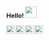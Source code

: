 ### Hello! <img src="https://raw.githubusercontent.com/MartinHeinz/MartinHeinz/master/wave.gif" width="30px">

<a href="https://twitter.com/m_riya029">
  <img align="left" alt="Monisha's Twitter | Twitter" width="22px" src="https://cdn.jsdelivr.net/npm/simple-icons@v3/icons/twitter.svg" />
</a>
<a href="https://www.linkedin.com/in/monisha-mandal-418678193/">
  <img align="left" alt="Monisha's LinkdeIN" width="22px" src="https://cdn.jsdelivr.net/npm/simple-icons@v3/icons/linkedin.svg" />
</a>
<a href="https://t.me/RI YA">
  <img align="left" alt="Monisha's Telegram" width="22px" src="https://cdn.jsdelivr.net/npm/simple-icons@v3/icons/telegram.svg" />
</a>
<a href="https://www.instagram.com/m.riyaaaa_/">
  <img align="left" alt="Monisha's Instagram" width="22px" src="https://cdn.jsdelivr.net/npm/simple-icons@v3/icons/instagram.svg" />
</a>

